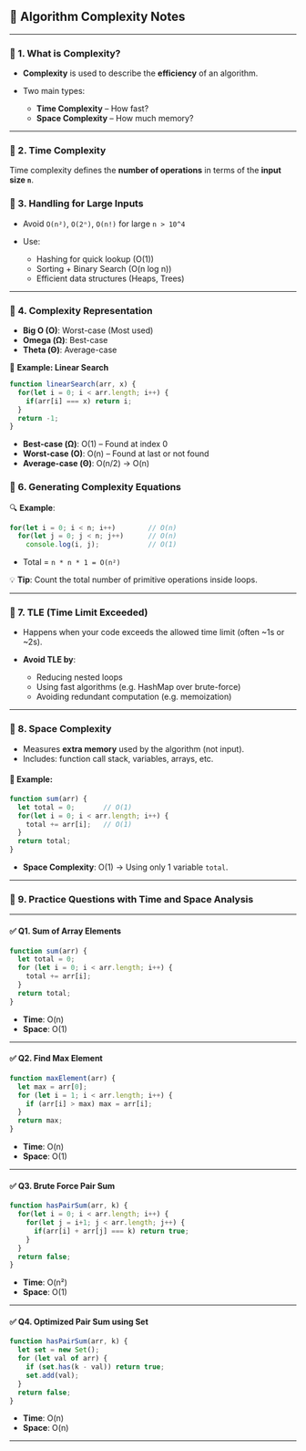 ## 📘 **Algorithm Complexity Notes**

---

### 🔹 1. **What is Complexity?**

* **Complexity** is used to describe the **efficiency** of an algorithm.
* Two main types:

  * **Time Complexity** – How fast?
  * **Space Complexity** – How much memory?

---

### 🔹 2. **Time Complexity**

Time complexity defines the **number of operations** in terms of the **input size `n`**.

### 🔹 3. **Handling for Large Inputs**

* Avoid `O(n²)`, `O(2ⁿ)`, `O(n!)` for large `n > 10^4`
* Use:

  * Hashing for quick lookup (O(1))
  * Sorting + Binary Search (O(n log n))
  * Efficient data structures (Heaps, Trees)

---

### 🔹 4. **Complexity Representation**

* **Big O (O)**: Worst-case (Most used)
* **Omega (Ω)**: Best-case
* **Theta (Θ)**: Average-case

📌 **Example: Linear Search**

```js
function linearSearch(arr, x) {
  for(let i = 0; i < arr.length; i++) {
    if(arr[i] === x) return i;
  }
  return -1;
}
```

* **Best-case (Ω)**: O(1) – Found at index 0
* **Worst-case (O)**: O(n) – Found at last or not found
* **Average-case (Θ)**: O(n/2) → O(n)


### 🔹 6. **Generating Complexity Equations**

🔍 **Example**:

```js
for(let i = 0; i < n; i++)        // O(n)
  for(let j = 0; j < n; j++)      // O(n)
    console.log(i, j);            // O(1)
```

* Total = `n * n * 1 = O(n²)`

💡 **Tip**: Count the total number of primitive operations inside loops.

---

### 🔹 7. **TLE (Time Limit Exceeded)**

* Happens when your code exceeds the allowed time limit (often \~1s or \~2s).
* **Avoid TLE by**:

  * Reducing nested loops
  * Using fast algorithms (e.g. HashMap over brute-force)
  * Avoiding redundant computation (e.g. memoization)

---

### 🔹 8. **Space Complexity**

* Measures **extra memory** used by the algorithm (not input).
* Includes: function call stack, variables, arrays, etc.

#### 📌 Example:

```js
function sum(arr) {
  let total = 0;       // O(1)
  for(let i = 0; i < arr.length; i++) {
    total += arr[i];   // O(1)
  }
  return total;
}
```

* **Space Complexity**: O(1) → Using only 1 variable `total`.

---

### 🔹 9. **Practice Questions with Time and Space Analysis**

---

#### ✅ Q1. Sum of Array Elements

```js
function sum(arr) {
  let total = 0;
  for (let i = 0; i < arr.length; i++) {
    total += arr[i];
  }
  return total;
}
```

* **Time**: O(n)
* **Space**: O(1)

---

#### ✅ Q2. Find Max Element

```js
function maxElement(arr) {
  let max = arr[0];
  for (let i = 1; i < arr.length; i++) {
    if (arr[i] > max) max = arr[i];
  }
  return max;
}
```

* **Time**: O(n)
* **Space**: O(1)

---

#### ✅ Q3. Brute Force Pair Sum

```js
function hasPairSum(arr, k) {
  for(let i = 0; i < arr.length; i++) {
    for(let j = i+1; j < arr.length; j++) {
      if(arr[i] + arr[j] === k) return true;
    }
  }
  return false;
}
```

* **Time**: O(n²)
* **Space**: O(1)

---

#### ✅ Q4. Optimized Pair Sum using Set

```js
function hasPairSum(arr, k) {
  let set = new Set();
  for (let val of arr) {
    if (set.has(k - val)) return true;
    set.add(val);
  }
  return false;
}
```

* **Time**: O(n)
* **Space**: O(n)

---

